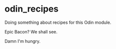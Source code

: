 # odin_recipes

Doing something about recipes for this Odin module.

Epic Bacon? We shall see.

Damn I'm hungry.